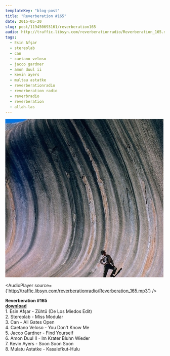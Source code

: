```yaml
---
templateKey: "blog-post"
title: "Reverberation #165"
date: 2015-05-20
slug: post/119450693161/reverberation165
audio: http://traffic.libsyn.com/reverberationradio/Reverberation_165.mp3
tags:
  - Esin Afşar
  - stereolab
  - can
  - caetano veloso
  - jacco gardner
  - amon duul ii
  - kevin ayers
  - multau astatke
  - reverberationradio
  - reverberation radio
  - reverbradio
  - reverberation
  - allah-las
---
```


![Reverberation #165](../images/96ae37a5c6f8c8d343071b274c9f3bc0e3a857f702beb839605aaa94c584ba4c.jpg)

<AudioPlayer source={'http://traffic.libsyn.com/reverberationradio/Reverberation_165.mp3'} />

<p><b>Reverberation #165<br /></b><b><a href="http://traffic.libsyn.com/reverberationradio/Reverberation_165.mp3">download</a><br /></b>&#8203;1. Esin Af&#351;ar - Z&uuml;ht&uuml; (De Los Miedos Edit)<br />2. Stereolab - Miss Modular<br />3. Can - All Gates Open<br />4. Caetano Veloso - You Don't Know Me<br />5. Jacco Gardner - Find Yourself<br />6. Amon Duul II - Im Krater Bluhn Wieder<br />7. Kevin Ayers - Soon Soon Soon<br />8. Mulatu Astatke - Kasalefkut-Hulu</p>
